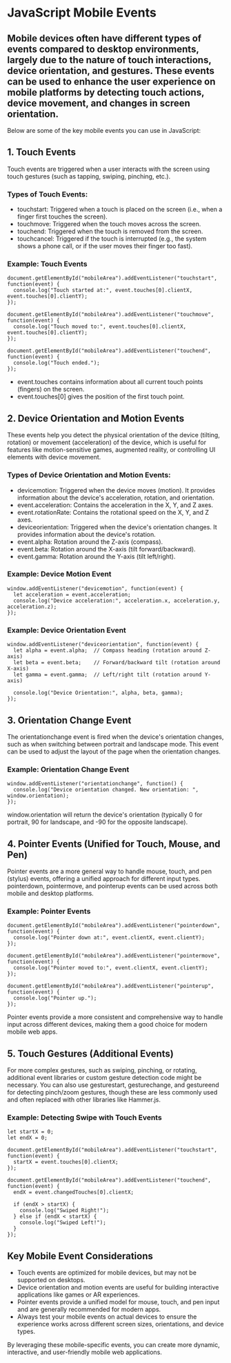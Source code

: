 # JavaScript Mobile Events
## Mobile devices often have different types of events compared to desktop environments, largely due to the nature of touch interactions, device orientation, and gestures. These events can be used to enhance the user experience on mobile platforms by detecting touch actions, device movement, and changes in screen orientation.

Below are some of the key mobile events you can use in JavaScript:

## 1. Touch Events
Touch events are triggered when a user interacts with the screen using touch gestures (such as tapping, swiping, pinching, etc.).

### Types of Touch Events:
 - touchstart: Triggered when a touch is placed on the screen (i.e., when a finger first touches the screen).
 - touchmove: Triggered when the touch moves across the screen.
 - touchend: Triggered when the touch is removed from the screen.
 - touchcancel: Triggered if the touch is interrupted (e.g., the system shows a phone call, or if the user moves their finger too fast).
   
### Example: Touch Events
```
document.getElementById("mobileArea").addEventListener("touchstart", function(event) {
  console.log("Touch started at:", event.touches[0].clientX, event.touches[0].clientY);
});

document.getElementById("mobileArea").addEventListener("touchmove", function(event) {
  console.log("Touch moved to:", event.touches[0].clientX, event.touches[0].clientY);
});

document.getElementById("mobileArea").addEventListener("touchend", function(event) {
  console.log("Touch ended.");
});
```
 - event.touches contains information about all current touch points (fingers) on the screen.
 - event.touches[0] gives the position of the first touch point.
   
## 2. Device Orientation and Motion Events
These events help you detect the physical orientation of the device (tilting, rotation) or movement (acceleration) of the device, which is useful for features like motion-sensitive games, augmented reality, or controlling UI elements with device movement.

### Types of Device Orientation and Motion Events:
 - devicemotion: Triggered when the device moves (motion). It provides information about the device's acceleration, rotation, and orientation.
 - event.acceleration: Contains the acceleration in the X, Y, and Z axes.
 - event.rotationRate: Contains the rotational speed on the X, Y, and Z axes.
 - deviceorientation: Triggered when the device's orientation changes. It provides information about the device's rotation.
 - event.alpha: Rotation around the Z-axis (compass).
 - event.beta: Rotation around the X-axis (tilt forward/backward).
 - event.gamma: Rotation around the Y-axis (tilt left/right).

### Example: Device Motion Event
```
window.addEventListener("devicemotion", function(event) {
  let acceleration = event.acceleration;
  console.log("Device acceleration:", acceleration.x, acceleration.y, acceleration.z);
});
```

### Example: Device Orientation Event
```
window.addEventListener("deviceorientation", function(event) {
  let alpha = event.alpha;  // Compass heading (rotation around Z-axis)
  let beta = event.beta;    // Forward/backward tilt (rotation around X-axis)
  let gamma = event.gamma;  // Left/right tilt (rotation around Y-axis)
  
  console.log("Device Orientation:", alpha, beta, gamma);
});
```

## 3. Orientation Change Event
The orientationchange event is fired when the device's orientation changes, such as when switching between portrait and landscape mode. This event can be used to adjust the layout of the page when the orientation changes.

### Example: Orientation Change Event
```
window.addEventListener("orientationchange", function() {
  console.log("Device orientation changed. New orientation: ", window.orientation);
});
```
window.orientation will return the device's orientation (typically 0 for portrait, 90 for landscape, and -90 for the opposite landscape).

## 4. Pointer Events (Unified for Touch, Mouse, and Pen)
Pointer events are a more general way to handle mouse, touch, and pen (stylus) events, offering a unified approach for different input types. pointerdown, pointermove, and pointerup events can be used across both mobile and desktop platforms.

### Example: Pointer Events
```
document.getElementById("mobileArea").addEventListener("pointerdown", function(event) {
  console.log("Pointer down at:", event.clientX, event.clientY);
});

document.getElementById("mobileArea").addEventListener("pointermove", function(event) {
  console.log("Pointer moved to:", event.clientX, event.clientY);
});

document.getElementById("mobileArea").addEventListener("pointerup", function(event) {
  console.log("Pointer up.");
});
```
Pointer events provide a more consistent and comprehensive way to handle input across different devices, making them a good choice for modern mobile web apps.

## 5. Touch Gestures (Additional Events)
For more complex gestures, such as swiping, pinching, or rotating, additional event libraries or custom gesture detection code might be necessary. You can also use gesturestart, gesturechange, and gestureend for detecting pinch/zoom gestures, though these are less commonly used and often replaced with other libraries like Hammer.js.

### Example: Detecting Swipe with Touch Events
```
let startX = 0;
let endX = 0;

document.getElementById("mobileArea").addEventListener("touchstart", function(event) {
  startX = event.touches[0].clientX;
});

document.getElementById("mobileArea").addEventListener("touchend", function(event) {
  endX = event.changedTouches[0].clientX;
  
  if (endX > startX) {
    console.log("Swiped Right!");
  } else if (endX < startX) {
    console.log("Swiped Left!");
  }
});
```

## Key Mobile Event Considerations
 - Touch events are optimized for mobile devices, but may not be supported on desktops.
 - Device orientation and motion events are useful for building interactive applications like games or AR experiences.
 - Pointer events provide a unified model for mouse, touch, and pen input and are generally recommended for modern apps.
 - Always test your mobile events on actual devices to ensure the experience works across different screen sizes, orientations, and device types.
   
By leveraging these mobile-specific events, you can create more dynamic, interactive, and user-friendly mobile web applications.
